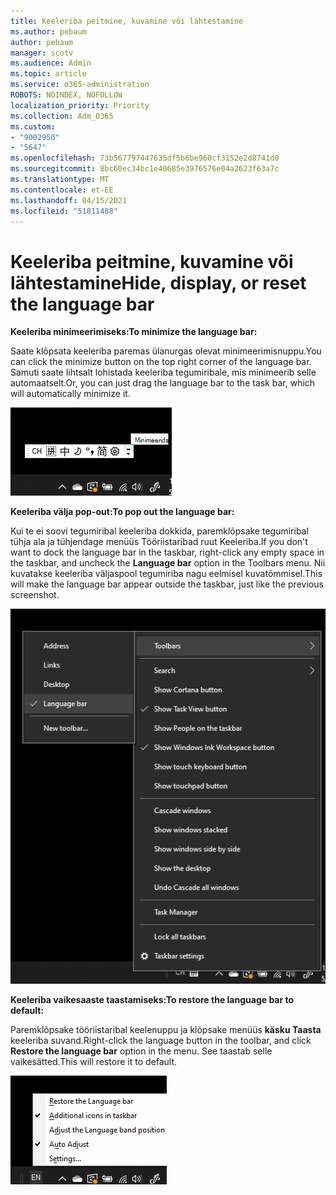 ```yaml
---
title: Keeleriba peitmine, kuvamine või lähtestamine
ms.author: pebaum
author: pebaum
manager: scotv
ms.audience: Admin
ms.topic: article
ms.service: o365-administration
ROBOTS: NOINDEX, NOFOLLOW
localization_priority: Priority
ms.collection: Adm_O365
ms.custom:
- "9002950"
- "5647"
ms.openlocfilehash: 73b567797447635df5b6be960cf3152e2d8741d0
ms.sourcegitcommit: 8bc60ec34bc1e40685e3976576e04a2623f63a7c
ms.translationtype: MT
ms.contentlocale: et-EE
ms.lasthandoff: 04/15/2021
ms.locfileid: "51811488"
---
```

# <a name="hide-display-or-reset-the-language-bar"></a><span data-ttu-id="e23a6-102">Keeleriba peitmine, kuvamine või lähtestamine</span><span class="sxs-lookup"><span data-stu-id="e23a6-102">Hide, display, or reset the language bar</span></span>

<span data-ttu-id="e23a6-103">**Keeleriba minimeerimiseks:**</span><span class="sxs-lookup"><span data-stu-id="e23a6-103">**To minimize the language bar:**</span></span>

<span data-ttu-id="e23a6-104">Saate klõpsata keeleriba paremas ülanurgas olevat minimeerimisnuppu.</span><span class="sxs-lookup"><span data-stu-id="e23a6-104">You can click the minimize button on the top right corner of the language bar.</span></span> <span data-ttu-id="e23a6-105">Samuti saate lihtsalt lohistada keeleriba tegumiribale, mis minimeerib selle automaatselt.</span><span class="sxs-lookup"><span data-stu-id="e23a6-105">Or, you can just drag the language bar to the task bar, which will automatically minimize it.</span></span>

![Keeleriba minimeerimine](media/minimize-language-bar.png)

<span data-ttu-id="e23a6-107">**Keeleriba välja pop-out:**</span><span class="sxs-lookup"><span data-stu-id="e23a6-107">**To pop out the language bar:**</span></span>

<span data-ttu-id="e23a6-108">Kui te ei soovi tegumiribal keeleriba dokkida, paremklõpsake tegumiribal tühja ala  ja tühjendage menüüs Tööriistaribad ruut Keeleriba.</span><span class="sxs-lookup"><span data-stu-id="e23a6-108">If you don't want to dock the language bar in the taskbar, right-click any empty space in the taskbar, and uncheck the **Language bar** option in the Toolbars menu.</span></span> <span data-ttu-id="e23a6-109">Nii kuvatakse keeleriba väljaspool tegumiriba nagu eelmisel kuvatõmmisel.</span><span class="sxs-lookup"><span data-stu-id="e23a6-109">This will make the language bar appear outside the taskbar, just like the previous screenshot.</span></span>

![Pop out language bar](media/pop-out-language-bar.png)

<span data-ttu-id="e23a6-111">**Keeleriba vaikesaaste taastamiseks:**</span><span class="sxs-lookup"><span data-stu-id="e23a6-111">**To restore the language bar to default:**</span></span>

<span data-ttu-id="e23a6-112">Paremklõpsake tööriistaribal keelenuppu ja klõpsake menüüs **käsku Taasta** keeleriba suvand.</span><span class="sxs-lookup"><span data-stu-id="e23a6-112">Right-click the language button in the toolbar, and click **Restore the language bar** option in the menu.</span></span> <span data-ttu-id="e23a6-113">See taastab selle vaikesätted.</span><span class="sxs-lookup"><span data-stu-id="e23a6-113">This will restore it to default.</span></span>

![Taasta keeleriba](media/restore-language-bar.png)
